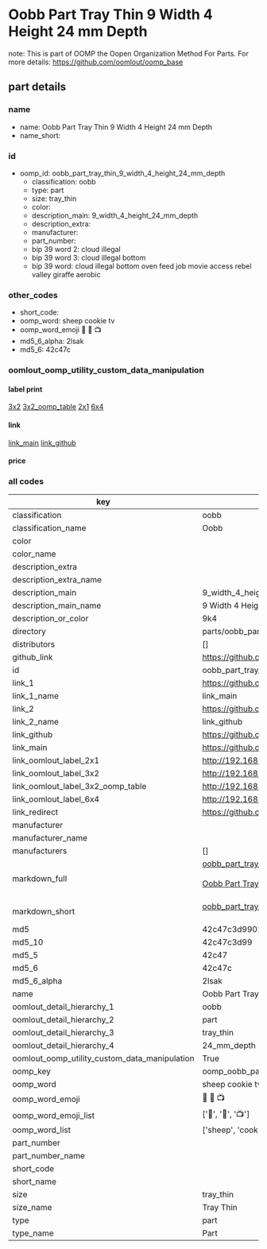 # Oobb Part Tray Thin 9 Width 4 Height 24 mm Depth  

note: This is part of OOMP the Oopen Organization Method For Parts. For more details: https://github.com/oomlout/oomp_base

##  part details
  







### name
* name: Oobb Part Tray Thin 9 Width 4 Height 24 mm Depth
* name_short: 
### id
* oomp_id: oobb_part_tray_thin_9_width_4_height_24_mm_depth
  * classification: oobb
  * type: part
  * size: tray_thin
  * color: 
  * description_main: 9_width_4_height_24_mm_depth
  * description_extra: 
  * manufacturer: 
  * part_number: 
  * bip 39 word 2: cloud illegal
  * bip 39 word 3: cloud illegal bottom
  * bip 39 word: cloud illegal bottom oven feed job movie access rebel valley giraffe aerobic

### other_codes
* short_code: 
* oomp_word: sheep cookie tv
* oomp_word_emoji :sheep: :cookie: :tv:
* md5_6_alpha: 2lsak
* md5_6: 42c47c






### oomlout_oomp_utility_custom_data_manipulation
#### label print
[3x2](http://192.168.1.245:1112/?label=oomp%202lsak)
[3x2_oomp_table](http://192.168.1.108:1112/?label=oomp%202lsak)
[2x1](http://192.168.1.242:1112/?label=oomp%202lsak)
[6x4](http://192.168.1.55:1112/?label=oomp%202lsak)    

#### link

[link_main](https://github.com/oomlout/oomlout_oomp_version_1_messy/tree/main/parts/oobb_part_tray_thin_9_width_4_height_24_mm_depth) [link_github](https://github.com/oomlout/oomlout_oomp_version_1_messy/tree/main/parts/oobb_part_tray_thin_9_width_4_height_24_mm_depth)                             

#### price







### all codes 
| key | value |  
| --- | --- |  
| classification | oobb |  
| classification_name | Oobb |  
| color |  |  
| color_name |  |  
| description_extra |  |  
| description_extra_name |  |  
| description_main | 9_width_4_height_24_mm_depth |  
| description_main_name | 9 Width 4 Height 24 mm Depth |  
| description_or_color | 9k4 |  
| directory | parts/oobb_part_tray_thin_9_width_4_height_24_mm_depth |  
| distributors | [] |  
| github_link | https://github.com/oomlout/oomlout_oomp_part_src/tree/main/parts/oobb_part_tray_thin_9_width_4_height_24_mm_depth |  
| id | oobb_part_tray_thin_9_width_4_height_24_mm_depth |  
| link_1 | https://github.com/oomlout/oomlout_oomp_version_1_messy/tree/main/parts/oobb_part_tray_thin_9_width_4_height_24_mm_depth |  
| link_1_name | link_main |  
| link_2 | https://github.com/oomlout/oomlout_oomp_version_1_messy/tree/main/parts/oobb_part_tray_thin_9_width_4_height_24_mm_depth |  
| link_2_name | link_github |  
| link_github | https://github.com/oomlout/oomlout_oomp_version_1_messy/tree/main/parts/oobb_part_tray_thin_9_width_4_height_24_mm_depth |  
| link_main | https://github.com/oomlout/oomlout_oomp_version_1_messy/tree/main/parts/oobb_part_tray_thin_9_width_4_height_24_mm_depth |  
| link_oomlout_label_2x1 | http://192.168.1.242:1112/?label=oomp%202lsak |  
| link_oomlout_label_3x2 | http://192.168.1.245:1112/?label=oomp%202lsak |  
| link_oomlout_label_3x2_oomp_table | http://192.168.1.108:1112/?label=oomp%202lsak |  
| link_oomlout_label_6x4 | http://192.168.1.55:1112/?label=oomp%202lsak |  
| link_redirect | https://github.com/oomlout/oomlout_oomp_version_1_messy/tree/main/parts/oobb_part_tray_thin_9_width_4_height_24_mm_depth |  
| manufacturer |  |  
| manufacturer_name |  |  
| manufacturers | [] |  
| markdown_full | [oobb_part_tray_thin_9_width_4_height_24_mm_depth](none)<br>[](none)<br>[Oobb Part Tray Thin 9 Width 4 Height 24 Mm Depth](none)<br><br> |  
| markdown_short | [oobb_part_tray_thin_9_width_4_height_24_mm_depth](none)<br><br> |  
| md5 | 42c47c3d9901521de02a59dc349c415f |  
| md5_10 | 42c47c3d99 |  
| md5_5 | 42c47 |  
| md5_6 | 42c47c |  
| md5_6_alpha | 2lsak |  
| name | Oobb Part Tray Thin 9 Width 4 Height 24 mm Depth |  
| oomlout_detail_hierarchy_1 | oobb |  
| oomlout_detail_hierarchy_2 | part |  
| oomlout_detail_hierarchy_3 | tray_thin |  
| oomlout_detail_hierarchy_4 | 24_mm_depth |  
| oomlout_oomp_utility_custom_data_manipulation | True |  
| oomp_key | oomp_oobb_part_tray_thin_9_width_4_height_24_mm_depth |  
| oomp_word | sheep cookie tv |  
| oomp_word_emoji | :sheep: :cookie: :tv: |  
| oomp_word_emoji_list | [':sheep:', ':cookie:', ':tv:'] |  
| oomp_word_list | ['sheep', 'cookie', 'tv'] |  
| part_number |  |  
| part_number_name |  |  
| short_code |  |  
| short_name |  |  
| size | tray_thin |  
| size_name | Tray Thin |  
| type | part |  
| type_name | Part |  
